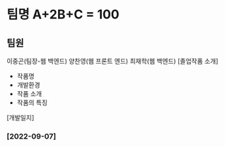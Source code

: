 # 팀명 A+2B+C = 100

## 팀원

이중곤(팀장-웹 백엔드) 양찬영(웹 프론트 엔드) 최재학(웹 백엔드)
[졸업작품 소개]
- 작품명  
- 개발환경  
- 작품 소개  
- 작품의 특징

[개발일지]

### [2022-09-07]
